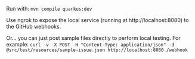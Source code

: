 Run with: `mvn compile quarkus:dev`

Use ngrok to expose the local service (running at http://localhost:8080) to the GitHub webhooks.

Or... you can just post sample files directly to perform local testing. For example:
`curl -v -X POST -H "Content-Type: application/json" -d @src/test/resources/sample-issue.json http://localhost:8080
/webhook`